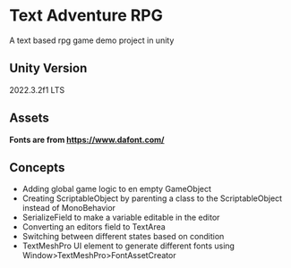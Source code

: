 # Text Adventure RPG
A text based rpg game demo project in unity

## Unity Version
2022.3.2f1 LTS

## Assets
**Fonts are from https://www.dafont.com/**

## Concepts
- Adding global game logic to en empty GameObject
- Creating ScriptableObject by parenting a class to the ScriptableObject instead of MonoBehavior
- SerializeField to make a variable editable in the editor
- Converting an editors field to TextArea
- Switching between different states based on condition
- TextMeshPro UI element to generate different fonts using Window>TextMeshPro>FontAssetCreator
